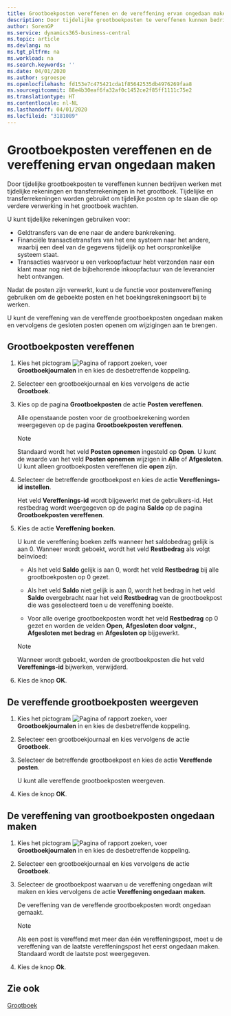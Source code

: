 ```yaml
---
title: Grootboekposten vereffenen en de vereffening ervan ongedaan maken
description: Door tijdelijke grootboekposten te vereffenen kunnen bedrijven werken met tijdelijke rekeningen en transferrekeningen in het grootboek. Tijdelijke en transferrekeningen worden gebruikt om tijdelijke posten op te slaan die op verdere verwerking in het grootboek wachten.
author: SorenGP
ms.service: dynamics365-business-central
ms.topic: article
ms.devlang: na
ms.tgt_pltfrm: na
ms.workload: na
ms.search.keywords: ''
ms.date: 04/01/2020
ms.author: sgroespe
ms.openlocfilehash: fd153e7c475421cda1f85642535db4976269faa8
ms.sourcegitcommit: 88e4b30eaf6fa32af0c1452ce2f85ff1111c75e2
ms.translationtype: HT
ms.contentlocale: nl-NL
ms.lasthandoff: 04/01/2020
ms.locfileid: "3181089"
---
```

# <a name="apply-and-unapply-general-ledger-entries"></a>Grootboekposten vereffenen en de vereffening ervan ongedaan maken
Door tijdelijke grootboekposten te vereffenen kunnen bedrijven werken met tijdelijke rekeningen en transferrekeningen in het grootboek. Tijdelijke en transferrekeningen worden gebruikt om tijdelijke posten op te slaan die op verdere verwerking in het grootboek wachten.  

U kunt tijdelijke rekeningen gebruiken voor:  

- Geldtransfers van de ene naar de andere bankrekening.  
- Financiële transactietransfers van het ene systeem naar het andere, waarbij een deel van de gegevens tijdelijk op het oorspronkelijke systeem staat.  
- Transacties waarvoor u een verkoopfactuur hebt verzonden naar een klant maar nog niet de bijbehorende inkoopfactuur van de leverancier hebt ontvangen.  

Nadat de posten zijn verwerkt, kunt u de functie voor postenvereffening gebruiken om de geboekte posten en het boekingsrekeningsoort bij te werken.  

U kunt de vereffening van de vereffende grootboekposten ongedaan maken en vervolgens de gesloten posten openen om wijzigingen aan te brengen.  

## <a name="to-apply-general-ledger-entries"></a>Grootboekposten vereffenen  

1.  Kies het pictogram ![Pagina of rapport zoeken](../../media/ui-search/search_small.png "Pictogram Pagina of rapport zoeken"), voer **Grootboekjournalen** in en kies de desbetreffende koppeling.  
2.  Selecteer een grootboekjournaal en kies vervolgens de actie **Grootboek**.  
3.  Kies op de pagina **Grootboekposten** de actie **Posten vereffenen**.  

    Alle openstaande posten voor de grootboekrekening worden weergegeven op de pagina **Grootboekposten vereffenen**.  

    > [!NOTE]  
    >  Standaard wordt het veld **Posten opnemen** ingesteld op **Open**. U kunt de waarde van het veld **Posten opnemen** wijzigen in **Alle** of **Afgesloten**. U kunt alleen grootboekposten vereffenen die **open** zijn.  

4.  Selecteer de betreffende grootboekpost en kies de actie **Vereffenings-id instellen**.  

    Het veld **Vereffenings-id** wordt bijgewerkt met de gebruikers-id. Het restbedrag wordt weergegeven op de pagina **Saldo** op de pagina **Grootboekposten vereffenen**.  
5.  Kies de actie **Vereffening boeken**.  

    U kunt de vereffening boeken zelfs wanneer het saldobedrag gelijk is aan 0. Wanneer wordt geboekt, wordt het veld **Restbedrag** als volgt beïnvloed:  

    - Als het veld **Saldo** gelijk is aan 0, wordt het veld **Restbedrag** bij alle grootboekposten op 0 gezet.  

    - Als het veld **Saldo** niet gelijk is aan 0, wordt het bedrag in het veld **Saldo** overgebracht naar het veld **Restbedrag** van de grootboekpost die was geselecteerd toen u de vereffening boekte.  

    - Voor alle overige grootboekposten wordt het veld **Restbedrag** op 0 gezet en worden de velden **Open**, **Afgesloten door volgnr.**, **Afgesloten met bedrag** en **Afgesloten op** bijgewerkt.  

    > [!NOTE]  
    >  Wanneer wordt geboekt, worden de grootboekposten die het veld **Vereffenings-id** bijwerken, verwijderd.  

6.  Kies de knop **OK**.  

## <a name="to-view-the-applied-general-ledger-entries"></a>De vereffende grootboekposten weergeven  

1.  Kies het pictogram ![Pagina of rapport zoeken](../../media/ui-search/search_small.png "Pictogram Pagina of rapport zoeken"), voer **Grootboekjournalen** in en kies de desbetreffende koppeling.  
2.  Selecteer een grootboekjournaal en kies vervolgens de actie **Grootboek**.  
3.  Selecteer de betreffende grootboekpost en kies de actie **Vereffende posten**.  

    U kunt alle vereffende grootboekposten weergeven.  

4.  Kies de knop **OK**.  

## <a name="to-unapply-general-ledger-entries"></a>De vereffening van grootboekposten ongedaan maken  

1.  Kies het pictogram ![Pagina of rapport zoeken](../../media/ui-search/search_small.png "Pictogram Pagina of rapport zoeken"), voer **Grootboekjournalen** in en kies de desbetreffende koppeling.  
2.  Selecteer een grootboekjournaal en kies vervolgens de actie **Grootboek**.  
3.  Selecteer de grootboekpost waarvan u de vereffening ongedaan wilt maken en kies vervolgens de actie **Vereffening ongedaan maken**.  

    De vereffening van de vereffende grootboekposten wordt ongedaan gemaakt.  

    > [!NOTE]  
    >  Als een post is vereffend met meer dan één vereffeningspost, moet u de vereffening van de laatste vereffeningspost het eerst ongedaan maken. Standaard wordt de laatste post weergegeven.  

4.  Kies de knop **Ok**.  

## <a name="see-also"></a>Zie ook  
[Grootboek](general-ledger.md)
